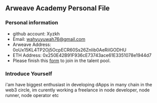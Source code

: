 ## Arweave Academy Personal File

### Personal information

- github account: Xyzkh
- Email: wahyuyuwah76@gmail.com
- Arweave Address: 0oUx15KL4TP2Oj5OcpECR60Ss26ZnIib0AeRiIGODHU
- ETH Address: 0x250E42B91F936cE73743ace61E3351078e1944d7
- Please finish this [form](https://docs.google.com/forms/d/e/1FAIpQLSfWA5fIIcBgmRppm3jNz5vmf9Mai_QMVil-2pO4r7YKn_Zhtw/viewform?usp=sf_link) to join in the talent pool.

### Introduce Yourself
 i'am have biggest enthusiast in developing dApps in many chain in the web3 circle, im curently working a freelance in node developer, node runner, node operator etc
